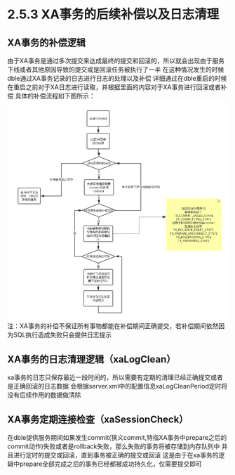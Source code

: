 #  2.5.3 XA事务的后续补偿以及日志清理

##  XA事务的补偿逻辑
由于XA事务是通过多次提交来达成最终的提交和回滚的，所以就会出现由于服务下线或者其他原因导致的提交或是回滚任务被执行了一半
在这种情况发生的时候dble通过XA事务记录的日志进行日志的处理以及补偿
详细通过在dble重启的时候在重启之前对于XA日志进行读取，并根据里面的内容对于XA事务进行回滚或者补偿
具体的补偿流程如下图所示：
![](src/5.png) 
注：XA事务的补偿不保证所有事物都能在补偿期间正确提交，若补偿期间依然因为SQL执行造成失败只会提供日志提示

##  XA事务的日志清理逻辑（xaLogClean）
xa事务的日志只保存最近一段时间的，所以需要有定期的清理已经正确提交或者是正确回滚的日志数据
会根据server.xml中的配置信息xaLogCleanPeriod定时将没有后续作用的数据做清除
##  XA事务定期连接检查（xaSessionCheck）
在dble提供服务期间如果发生commit(狭义commit,特指XA事务中prepare之后的commit动作)失败或者是rollback失败，那么失败的事务将被存储到内存队列中
并且进行定时的提交或回滚，直到事务被正确的提交或回滚
这是由于在xa事务的逻辑中prepare全部完成之后的事务已经都被成功持久化，仅需要提交即可

